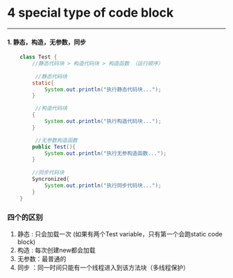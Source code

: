 #  4 special type of code block
---

#### 1. 静态，构造，无参数，同步
```java
    class Test {
        //静态代码块 > 构造代码块 > 构造函数 （运行顺序）
    
         //静态代码块
        static{
            System.out.println("执行静态代码块...");
        }

         //构造代码块
        {
            System.out.println("执行构造代码块...");
        }

         //无参数构造函数
        public Test(){
            System.out.println("执行无参构造函数...");
        }
        
        //同步代码块
        Syncronized{
            System.out.println("执行同步代码块...");
        }
    }
```
###    四个的区别
1. 静态  : 只会加载一次 (如果有两个Test variable，只有第一个会跑static code block)
2. 构造  : 每次创建new都会加载
3. 无参数：最普通的
4. 同步  ：同一时间只能有一个线程进入到该方法块（多线程保护）
